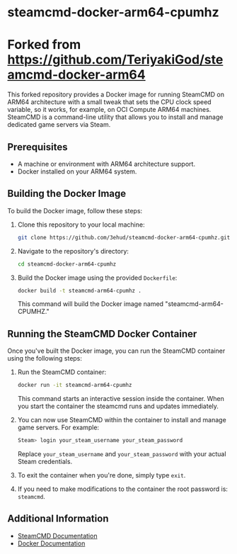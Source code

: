 # steamcmd-docker-arm64-cpumhz
# Forked from https://github.com/TeriyakiGod/steamcmd-docker-arm64

This forked repository provides a Docker image for running SteamCMD on ARM64 architecture with a small tweak that sets the CPU clock speed variable, so it works, for example, on OCI Compute ARM64 machines. SteamCMD is a command-line utility that allows you to install and manage dedicated game servers via Steam.

## Prerequisites

- A machine or environment with ARM64 architecture support.
- Docker installed on your ARM64 system.

## Building the Docker Image

To build the Docker image, follow these steps:

1. Clone this repository to your local machine:

   ```bash
   git clone https://github.com/3ehud/steamcmd-docker-arm64-cpumhz.git
   ```

2. Navigate to the repository's directory:

   ```bash
   cd steamcmd-docker-arm64-cpumhz
   ```

3. Build the Docker image using the provided `Dockerfile`:

   ```bash
   docker build -t steamcmd-arm64-cpumhz .
   ```

   This command will build the Docker image named "steamcmd-arm64-CPUMHZ."

## Running the SteamCMD Docker Container

Once you've built the Docker image, you can run the SteamCMD container using the following steps:

1. Run the SteamCMD container:

   ```bash
   docker run -it steamcmd-arm64-cpumhz
   ```

   This command starts an interactive session inside the container.
   When you start the container the steamcmd runs and updates immediately.

3. You can now use SteamCMD within the container to install and manage game servers. For example:

   ```bash
   Steam> login your_steam_username your_steam_password
   ```

   Replace `your_steam_username` and `your_steam_password` with your actual Steam credentials.

4. To exit the container when you're done, simply type `exit`.

5. If you need to make modifications to the container the root password is: `steamcmd`.

## Additional Information

- [SteamCMD Documentation](https://developer.valvesoftware.com/wiki/SteamCMD)
- [Docker Documentation](https://docs.docker.com/)
